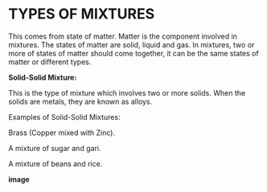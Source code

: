 # TYPES OF MIXTURES

This comes from state of matter. Matter is the component involved in mixtures. The states of matter are solid, liquid and gas. In mixtures, two or more of states of matter should come together, it can be the same states of matter or different types.

**Solid-Solid Mixture:**

This is the type of mixture which involves two or more solids. When the solids are metals, they are known as alloys.

Examples of Solid-Solid Mixtures:

  Brass (Copper mixed with Zinc).

  A mixture of sugar and gari.

  A mixture of beans and rice.

**image**


